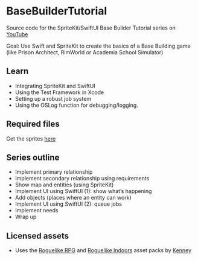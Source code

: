 # BaseBuilderTutorial
Source code for the SpriteKit/SwiftUI Base Builder Tutorial series on [YouTube](https://www.youtube.com/playlist?list=PLhUrOtMlcKDAwFj7p5c7InLojgY1PDon2)

Goal: Use Swift and SpriteKit to create the basics of a Base Building game (like Prison Architect, RimWorld or Academia School Simulator)

## Learn
* Integrating SpriteKit and SwiftUI
* Using the Test Framework in Xcode
* Setting up a robust job system
* Using the OSLog function for debugging/logging.

## Required files
Get the sprites [here](http://maartene.github.io/resources/BaseBuilderTutorial/GraphicAssets.zip)

## Series outline
* Implement primary relationship
* Implement secondary relationship using requirements
* Show map and entities (using SpriteKit)
* Implement UI using SwiftUI (1): show what’s happening
* Add objects (places where an entity can work)
* Implement UI using SwiftUI (2): queue jobs
* Implement needs
* Wrap up

## Licensed assets
* Uses the [Roguelike RPG](https://kenney.nl/assets/roguelike-rpg-pack) and [Roguelike Indoors](https://kenney.nl/assets/roguelike-indoors) asset packs by [Kenney](www.kenney.nl)